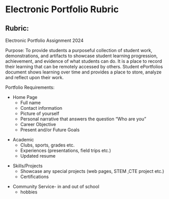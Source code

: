 <h1>Electronic Portfolio Rubric</h1>
<h2>Rubric:</h2>
<p>Electronic Portfolio Assignment 2024

Purpose:  To provide students a purposeful collection of student work, demonstrations, and artifacts to showcase student learning progression, achievement, and evidence of what students can do.  It is a place to record their learning that can be remotely accessed by others.  Student ePortfolios document shows learning over time and provides a place to store, analyze and reflect upon their work. </p>

Portfolio Requirements:
<ul>
<li>
Home Page
<ul>
<li>Full name</li>
<li>Contact information</li>
<li>Picture of yourself</li>
<li>Personal narrative that answers the question “Who are you”</li>
<li>Career Objective</li>
<li>Present and/or Future Goals</li>
</ul>
</li>
</ul>
<ul>
  <li>
    Academic
    <ul>
      <li>Clubs, sports, grades etc.</li>
      <li>Experiences (presentations, field trips etc.)</li>
      <li>Updated resume</li>
    </ul>
  </li>
</ul>
<ul>
  <li>
    Skills/Projects 
    <ul>
      <li>Showcase any special projects (web pages, STEM ,CTE project etc.)</li>
      <li>Certifications</li>
    </ul>
  </li>
</ul>
<ul>
 <li>Community Service- in and out of school
  <ul>
    <li>hobbies</li>
  </ul>
 </li>
</ul>
